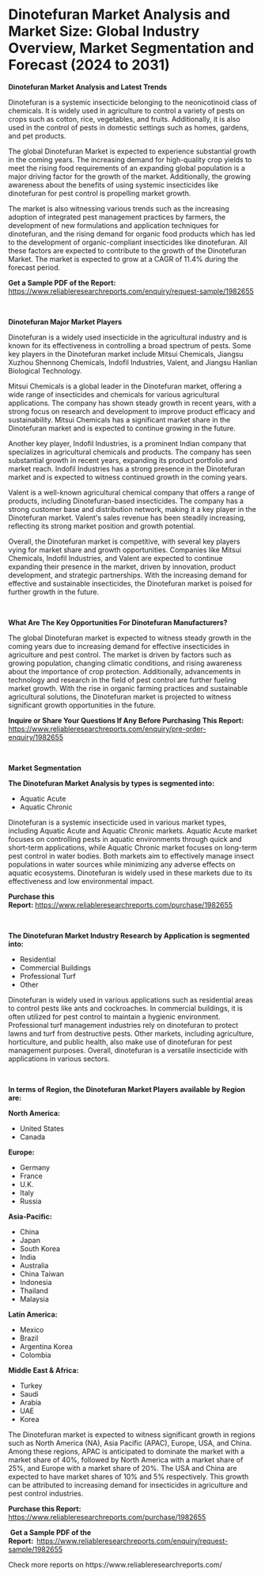 <p><h1>Dinotefuran Market Analysis and Market Size: Global Industry Overview, Market Segmentation and Forecast (2024 to 2031)</h1></p><p><strong>Dinotefuran Market Analysis and Latest Trends</strong></p>
<p><p>Dinotefuran is a systemic insecticide belonging to the neonicotinoid class of chemicals. It is widely used in agriculture to control a variety of pests on crops such as cotton, rice, vegetables, and fruits. Additionally, it is also used in the control of pests in domestic settings such as homes, gardens, and pet products.</p><p>The global Dinotefuran Market is expected to experience substantial growth in the coming years. The increasing demand for high-quality crop yields to meet the rising food requirements of an expanding global population is a major driving factor for the growth of the market. Additionally, the growing awareness about the benefits of using systemic insecticides like dinotefuran for pest control is propelling market growth.</p><p>The market is also witnessing various trends such as the increasing adoption of integrated pest management practices by farmers, the development of new formulations and application techniques for dinotefuran, and the rising demand for organic food products which has led to the development of organic-compliant insecticides like dinotefuran. All these factors are expected to contribute to the growth of the Dinotefuran Market. The market is expected to grow at a CAGR of 11.4% during the forecast period.</p></p>
<p><strong>Get a Sample PDF of the Report:&nbsp;</strong> <a href="https://www.reliableresearchreports.com/enquiry/request-sample/1982655">https://www.reliableresearchreports.com/enquiry/request-sample/1982655</a></p>
<p>&nbsp;</p>
<p><strong>Dinotefuran Major Market Players</strong></p>
<p><p>Dinotefuran is a widely used insecticide in the agricultural industry and is known for its effectiveness in controlling a broad spectrum of pests. Some key players in the Dinotefuran market include Mitsui Chemicals, Jiangsu Xuzhou Shennong Chemicals, Indofil Industries, Valent, and Jiangsu Hanlian Biological Technology.</p><p>Mitsui Chemicals is a global leader in the Dinotefuran market, offering a wide range of insecticides and chemicals for various agricultural applications. The company has shown steady growth in recent years, with a strong focus on research and development to improve product efficacy and sustainability. Mitsui Chemicals has a significant market share in the Dinotefuran market and is expected to continue growing in the future.</p><p>Another key player, Indofil Industries, is a prominent Indian company that specializes in agricultural chemicals and products. The company has seen substantial growth in recent years, expanding its product portfolio and market reach. Indofil Industries has a strong presence in the Dinotefuran market and is expected to witness continued growth in the coming years.</p><p>Valent is a well-known agricultural chemical company that offers a range of products, including Dinotefuran-based insecticides. The company has a strong customer base and distribution network, making it a key player in the Dinotefuran market. Valent's sales revenue has been steadily increasing, reflecting its strong market position and growth potential.</p><p>Overall, the Dinotefuran market is competitive, with several key players vying for market share and growth opportunities. Companies like Mitsui Chemicals, Indofil Industries, and Valent are expected to continue expanding their presence in the market, driven by innovation, product development, and strategic partnerships. With the increasing demand for effective and sustainable insecticides, the Dinotefuran market is poised for further growth in the future.</p></p>
<p>&nbsp;</p>
<p><strong>What Are The Key Opportunities For Dinotefuran Manufacturers?</strong></p>
<p><p>The global Dinotefuran market is expected to witness steady growth in the coming years due to increasing demand for effective insecticides in agriculture and pest control. The market is driven by factors such as growing population, changing climatic conditions, and rising awareness about the importance of crop protection. Additionally, advancements in technology and research in the field of pest control are further fueling market growth. With the rise in organic farming practices and sustainable agricultural solutions, the Dinotefuran market is projected to witness significant growth opportunities in the future.</p></p>
<p><strong>Inquire or Share Your Questions If Any Before Purchasing This Report:</strong> <a href="https://www.reliableresearchreports.com/enquiry/pre-order-enquiry/1982655">https://www.reliableresearchreports.com/enquiry/pre-order-enquiry/1982655</a></p>
<p>&nbsp;</p>
<p><strong>Market Segmentation</strong></p>
<p><strong>The Dinotefuran Market Analysis by types is segmented into:</strong></p>
<p><ul><li>Aquatic Acute</li><li>Aquatic Chronic</li></ul></p>
<p><p>Dinotefuran is a systemic insecticide used in various market types, including Aquatic Acute and Aquatic Chronic markets. Aquatic Acute market focuses on controlling pests in aquatic environments through quick and short-term applications, while Aquatic Chronic market focuses on long-term pest control in water bodies. Both markets aim to effectively manage insect populations in water sources while minimizing any adverse effects on aquatic ecosystems. Dinotefuran is widely used in these markets due to its effectiveness and low environmental impact.</p></p>
<p><strong>Purchase this Report:&nbsp;</strong><a href="https://www.reliableresearchreports.com/purchase/1982655">https://www.reliableresearchreports.com/purchase/1982655</a></p>
<p>&nbsp;</p>
<p><strong>The Dinotefuran Market Industry Research by Application is segmented into:</strong></p>
<p><ul><li>Residential</li><li>Commercial Buildings</li><li>Professional Turf</li><li>Other</li></ul></p>
<p><p>Dinotefuran is widely used in various applications such as residential areas to control pests like ants and cockroaches. In commercial buildings, it is often utilized for pest control to maintain a hygienic environment. Professional turf management industries rely on dinotefuran to protect lawns and turf from destructive pests. Other markets, including agriculture, horticulture, and public health, also make use of dinotefuran for pest management purposes. Overall, dinotefuran is a versatile insecticide with applications in various sectors.</p></p>
<p>&nbsp;</p>
<p><strong>In terms of Region, the Dinotefuran Market Players available by Region are:</strong></p>
<p>
    <p> <strong> North America: </strong>
        <ul>
            <li>United States</li>
            <li>Canada</li>
        </ul>
        </p> 
    <p> <strong> Europe: </strong>
        <ul>
            <li>Germany</li>
            <li>France</li>
            <li>U.K.</li>
            <li>Italy</li>
            <li>Russia</li>
        </ul>
        </p> 
    <p> <strong> Asia-Pacific: </strong>
        <ul>
            <li>China</li>
            <li>Japan</li>
            <li>South Korea</li>
            <li>India</li>
            <li>Australia</li>
            <li>China Taiwan</li>
            <li>Indonesia</li>
            <li>Thailand</li>
            <li>Malaysia</li>
        </ul>
        </p> 
    <p> <strong> Latin America: </strong>
        <ul>
            <li>Mexico</li>
            <li>Brazil</li>
            <li>Argentina Korea</li>
            <li>Colombia</li>
        </ul>
        </p> 
    <p> <strong> Middle East & Africa: </strong>
        <ul>
            <li>Turkey</li>
            <li>Saudi</li>
            <li>Arabia</li>
            <li>UAE</li>
            <li>Korea</li>
        </ul>
    </p>
    </p>
<p><p>The Dinotefuran market is expected to witness significant growth in regions such as North America (NA), Asia Pacific (APAC), Europe, USA, and China. Among these regions, APAC is anticipated to dominate the market with a market share of 40%, followed by North America with a market share of 25%, and Europe with a market share of 20%. The USA and China are expected to have market shares of 10% and 5% respectively. This growth can be attributed to increasing demand for insecticides in agriculture and pest control industries.</p></p>
<p><strong>Purchase this Report: </strong><a href="https://www.reliableresearchreports.com/purchase/1982655">https://www.reliableresearchreports.com/purchase/1982655</a></p>
<p>&nbsp;<strong>Get a Sample PDF of the Report:&nbsp;&nbsp;</strong><a href="https://www.reliableresearchreports.com/enquiry/request-sample/1982655">https://www.reliableresearchreports.com/enquiry/request-sample/1982655</a></p>
<p><strong></strong></p>
<p>Check more reports on https://www.reliableresearchreports.com/</p>